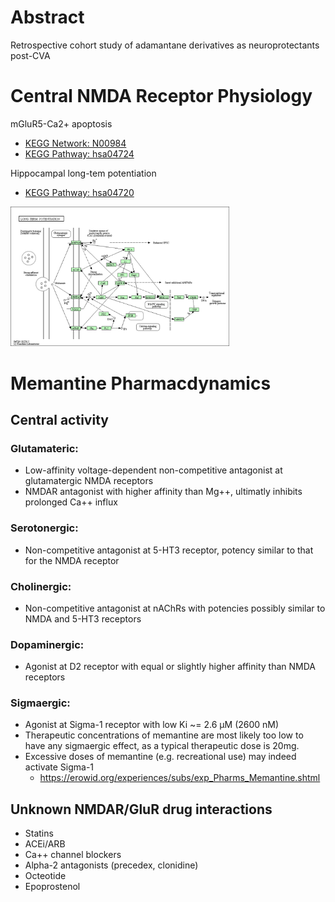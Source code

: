 # Abstract
Retrospective cohort study of adamantane derivatives as neuroprotectants post-CVA

# Central NMDA Receptor Physiology
mGluR5-Ca2+ apoptosis					
- [KEGG Network: N00984](https://www.genome.jp/dbget-bin/www_bget?ne:N00984)				
- [KEGG Pathway: hsa04724](https://www.genome.jp/kegg-bin/show_pathway?hsa04724+N00984)				

Hippocampal long-tem potentiation				
- [KEGG Pathway: hsa04720](https://www.genome.jp/dbget-bin/www_bget?hsa04720)				

<p>
	<img src='img/kegg-hsa04720.png' width='350px'>
</p>

# Memantine Pharmacdynamics

## Central activity

### Glutamateric:
- Low-affinity voltage-dependent non-competitive antagonist at glutamatergic NMDA receptors
- NMDAR antagonist with higher affinity than Mg++, ultimatly inhibits prolonged Ca++ influx
### Serotonergic:
- Non-competitive antagonist at 5-HT3 receptor, potency similar to that for the NMDA receptor
### Cholinergic:
- Non-competitive antagonist at nAChRs with potencies possibly similar to NMDA and 5-HT3 receptors
### Dopaminergic:
- Agonist at D2 receptor with equal or slightly higher affinity than NMDA receptors
### Sigmaergic:
- Agonist at Sigma-1 receptor with low Ki ~= 2.6 μM (2600 nM)
- Therapeutic concentrations of memantine are most likely too low to have any sigmaergic effect, as a typical therapeutic dose is 20mg.
- Excessive doses of memantine (e.g. recreational use) may indeed activate Sigma-1
	- https://erowid.org/experiences/subs/exp_Pharms_Memantine.shtml

## Unknown NMDAR/GluR drug interactions
- Statins
- ACEi/ARB
- Ca++ channel blockers 
- Alpha-2 antagonists (precedex, clonidine)
- Octeotide
- Epoprostenol